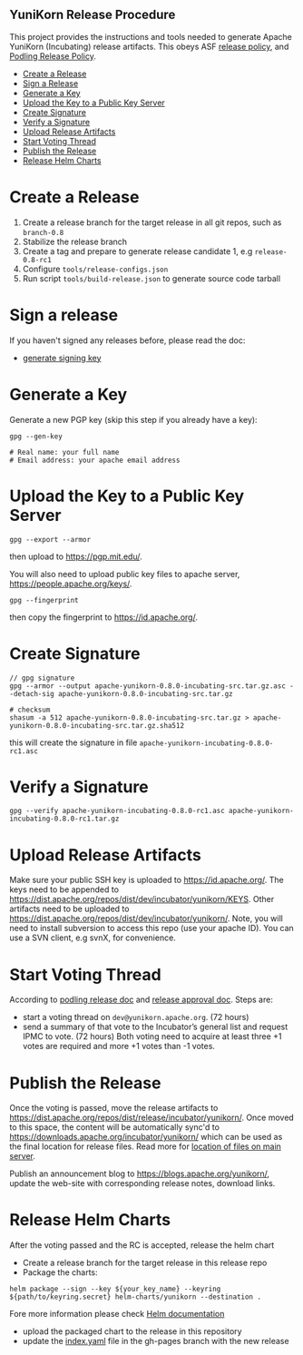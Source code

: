 YuniKorn Release Procedure
----

This project provides the instructions and tools needed to generate Apache YuniKorn (Incubating) release artifacts. This obeys ASF [release policy](http://www.apache.org/legal/release-policy.html), and [Podling Release Policy](https://incubator.apache.org/policy/incubation.html#releases).

* [Create a Release](#Create-a-Release)
* [Sign a Release](#Sign-a-release)
* [Generate a Key](#Generate-a-Key)
* [Upload the Key to a Public Key Server](#Upload-the-Key-to-a-Public-Key-Server)
* [Create Signature](#Create-Signature)
* [Verify a Signature](#Verify-a-Signature)
* [Upload Release Artifacts](#Upload-Release-Tarball)
* [Start Voting Thread](#Start-Voting-Thread)
* [Publish the Release](#Publish-the-Release)
* [Release Helm Charts](#Release-Helm-Charts)

# Create a Release

1. Create a release branch for the target release in all git repos, such as `branch-0.8`
2. Stabilize the release branch
3. Create a tag and prepare to generate release candidate 1, e.g `release-0.8-rc1`
3. Configure `tools/release-configs.json`
4. Run script `tools/build-release.json` to generate source code tarball

# Sign a release

If you haven't signed any releases before, please read the doc:
- [generate signing key](https://infra.apache.org/openpgp.html#generate-key)

# Generate a Key
Generate a new PGP key (skip this step if you already have a key):

```shell script
gpg --gen-key

# Real name: your full name
# Email address: your apache email address
```

# Upload the Key to a Public Key Server

```shell script
gpg --export --armor
```

then upload to https://pgp.mit.edu/.

You will also need to upload public key files to apache server, https://people.apache.org/keys/.

```shell script
gpg --fingerprint
```

then copy the fingerprint to https://id.apache.org/.

# Create Signature

```shell script
// gpg signature
gpg --armor --output apache-yunikorn-0.8.0-incubating-src.tar.gz.asc --detach-sig apache-yunikorn-0.8.0-incubating-src.tar.gz

# checksum
shasum -a 512 apache-yunikorn-0.8.0-incubating-src.tar.gz > apache-yunikorn-0.8.0-incubating-src.tar.gz.sha512
```

this will create the signature in file `apache-yunikorn-incubating-0.8.0-rc1.asc`

# Verify a Signature

```shell script
gpg --verify apache-yunikorn-incubating-0.8.0-rc1.asc apache-yunikorn-incubating-0.8.0-rc1.tar.gz
```

# Upload Release Artifacts

Make sure your public SSH key is uploaded to https://id.apache.org/. The keys need to be appended to
https://dist.apache.org/repos/dist/dev/incubator/yunikorn/KEYS. Other artifacts need to be uploaded to
https://dist.apache.org/repos/dist/dev/incubator/yunikorn/. Note, you will need to install subversion to
access this repo (use your apache ID). You can use a SVN client, e.g svnX, for convenience.

# Start Voting Thread

According to [podling release doc](https://incubator.apache.org/policy/incubation.html#releases) and [release approval doc](http://www.apache.org/legal/release-policy.html#release-approval). Steps are:
- start a voting thread on `dev@yunikorn.apache.org`. (72 hours)
- send a summary of that vote to the Incubator’s general list and request IPMC to vote. (72 hours)
Both voting need to acquire at least three +1 votes are required and more +1 votes than -1 votes.

# Publish the Release

Once the voting is passed, move the release artifacts to https://dist.apache.org/repos/dist/release/incubator/yunikorn/. Once moved to this space, the content will be automatically sync'd to https://downloads.apache.org/incubator/yunikorn/ which can be used as the final location for release files. Read more for
[location of files on main server](https://infra.apache.org/mirrors#location).

Publish an announcement blog to https://blogs.apache.org/yunikorn/, update the web-site with corresponding
release notes, download links.

# Release Helm Charts

After the voting passed and the RC is accepted, release the helm chart
- Create a release branch for the target release in this release repo
- Package the charts: 
```shell script
helm package --sign --key ${your_key_name} --keyring ${path/to/keyring.secret} helm-charts/yunikorn --destination .
```
Fore more information please check [Helm documentation](https://helm.sh/docs/topics/provenance/)
- upload the packaged chart to the release in this repository
- update the [index.yaml](https://github.com/apache/incubator-yunikorn-release/blob/gh-pages/index.yaml) file in the gh-pages branch with the new release


